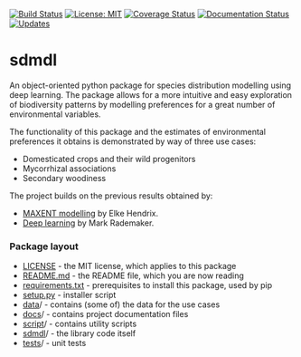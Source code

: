 [![Build Status](https://travis-ci.com/naturalis/sdmdl.svg?branch=master)](https://travis-ci.com/naturalis/sdmdl)
[![License: MIT](https://img.shields.io/badge/License-MIT-success.svg)](https://opensource.org/licenses/MIT)
[![Coverage Status](https://coveralls.io/repos/github/naturalis/trait-geo-diverse-angiosperms/badge.svg?branch=master)](https://coveralls.io/github/naturalis/trait-geo-diverse-angiosperms?branch=master)
[![Documentation Status](https://readthedocs.org/projects/sdmdl/badge/?version=latest)](https://sdmdl.readthedocs.io/en/latest/?badge=latest)
[![Updates](https://pyup.io/repos/github/naturalis/sdmdl/shield.svg)](https://pyup.io/repos/github/naturalis/sdmdl/)

# sdmdl

An object-oriented python package for species distribution modelling using deep learning.
The package allows for a more intuitive and easy exploration of biodiversity patterns by 
modelling preferences for a great number of environmental variables. 

The functionality of this package and the estimates of environmental preferences it
obtains is demonstrated by way of three use cases:

* Domesticated crops and their wild progenitors
* Mycorrhizal associations
* Secondary woodiness

The project builds on the previous results obtained by:

- [MAXENT modelling](https://github.com/naturalis/trait-geo-diverse-ungulates) by Elke Hendrix.
- [Deep learning](https://github.com/naturalis/trait-geo-diverse-dl) by Mark Rademaker.

### Package layout

- [LICENSE](LICENSE) - the MIT license, which applies to this package
- [README.md](README.md) - the README file, which you are now reading
- [requirements.txt](requirements.txt) - prerequisites to install this package, used by pip
- [setup.py](setup.py) - installer script
- [data](data)/ - contains (some of) the data for the use cases
- [docs](docs)/ - contains project documentation files
- [script](script)/ - contains utility scripts
- [sdmdl](sdmdl)/ - the library code itself
- [tests](tests)/ - unit tests
